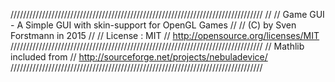////////////////////////////////////////////////////////////////////////////////
//
// Game GUI - A Simple GUI with skin-support for OpenGL Games
//
// (C) by Sven Forstmann in 2015
//
// License : MIT
// http://opensource.org/licenses/MIT
////////////////////////////////////////////////////////////////////////////////
// Mathlib included from 
// http://sourceforge.net/projects/nebuladevice/
////////////////////////////////////////////////////////////////////////////////
